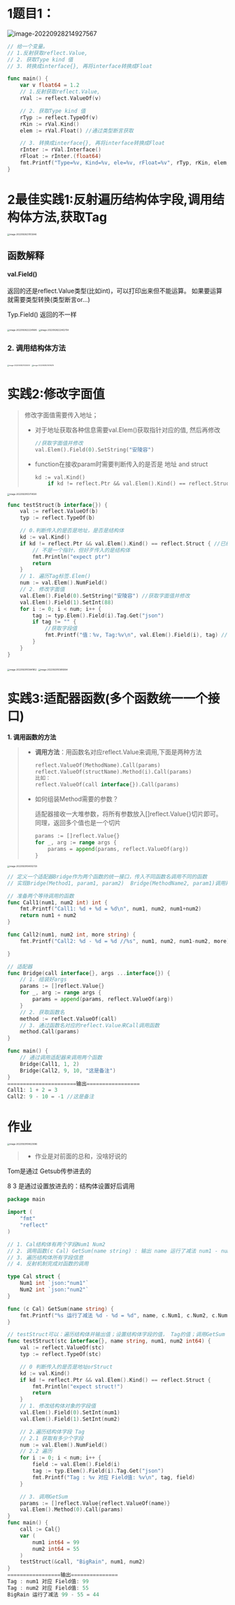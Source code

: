 

# 1题目1：

![image-20220928214927567](pic/class5课堂练习.assets/image-20220928214927567.png)

```go
// 给一个变量。
// 1.反射获取reflect.Value,
// 2. 获取Type kind 值
// 3. 转换成interface{}, 再将interface转换成Float

func main() {
	var v float64 = 1.2
	// 1.反射获取reflect.Value,
	rVal := reflect.ValueOf(v)

	// 2. 获取Type kind 值
	rTyp := reflect.TypeOf(v)
	rKin := rVal.Kind()
	elem := rVal.Float() //通过类型断言获取

	// 3. 转换成interface{}, 再将interface转换成Float
	rInter := rVal.Interface()
	rFloat := rInter.(float64)
	fmt.Printf("Type=%v, Kind=%v, ele=%v, rFloat=%v", rTyp, rKin, elem, rFloat)
}

```

# 2最佳实践1:反射遍历结构体字段,调用结构体方法,获取Tag



<img src="pic/class56课堂练习.assets/image-20220928231512646.png" alt="image-20220928231512646" style="zoom:33%;" />

## 函数解释

#### val.Field()

返回的还是reflect.Value类型(比如int)，可以打印出来但不能运算。 如果要运算就需要类型转换(类型断言or...)

Typ.Field() 返回的不一样



<img src="pic/class56课堂练习.assets/image-20220928222241685.png" alt="image-20220928222241685" style="zoom:33%;" />



<img src="pic/class56课堂练习.assets/image-20220928222402704.png" alt="image-20220928222402704" style="zoom:33%;" />

### 2. 调用结构体方法



<img src="pic/class56课堂练习.assets/image-20220928231035309.png" alt="image-20220928231035309" style="zoom:25%;" />



<img src="pic/class56课堂练习.assets/image-20220928231419476.png" alt="image-20220928231419476" style="zoom:25%;" />

# 实践2:修改字面值

> 修改字面值需要传入地址；
>
> - 对于地址获取各种信息需要val.Elem()获取指针对应的值, 然后再修改
>
>   ```go
>   //获取字面值并修改
>   val.Elem().Field(0).SetString("安陵容") 
>   ```
>
> 
>
> - function在接收param时需要判断传入的是否是 地址 and struct
>
>   ```go
>   kd := val.Kind()
>   	if kd != reflect.Ptr && val.Elem().Kind() == reflect.Struct { 
>   ```

<img src="pic/class56课堂练习.assets/image-20220929103714590.png" alt="image-20220929103714590" style="zoom:33%;" />

```go
func testStruct(b interface{}) {
	val := reflect.ValueOf(b)
	typ := reflect.TypeOf(b)

	// 0.判断传入的是否是地址，是否是结构体
	kd := val.Kind()
	if kd != reflect.Ptr && val.Elem().Kind() == reflect.Struct { //已经是指针的情况下，获取kind
		// 不是一个指针，但好歹传入的是结构体
		fmt.Println("expect ptr")
		return
	}
	// 1. 遍历Tag标签.Elem()
	num := val.Elem().NumField()
	// 2. 修改字面值
	val.Elem().Field(0).SetString("安陵容") //获取字面值并修改
	val.Elem().Field(1).SetInt(88)
	for i := 0; i < num; i++ {
		tag := typ.Elem().Field(i).Tag.Get("json")
		if tag != "" {
			//获取字段值
			fmt.Printf("值：%v, Tag:%v\n", val.Elem().Field(i), tag) //值：安陵容, Tag:your name is
		}
	}
}
```



<img src="pic/class56课堂练习.assets/image-20220929103841852.png" alt="image-20220929103841852" style="zoom:33%;" />





<img src="pic/class56课堂练习.assets/image-20220929103816994.png" alt="image-20220929103816994" style="zoom:33%;" />



# 实践3:适配器函数(多个函数统一一个接口)



**1. 调用函数的方法**

> - **调用方法**：用函数名对应reflect.Value来调用,下面是两种方法
>
>   ```go
>   reflect.ValueOf(MethodName).Call(params)
>   reflect.ValueOf(structName).Method(i).Call(params)
>   比如：
>   reflect.ValueOf(call interface{}).Call(params)
>   ```
>
> - 如何组装Method需要的参数？
>
>   适配器接收一大堆参数，将所有参数放入[]reflect.Value{}切片即可。 同理，返回多个值也是一个切片
>
>   ```go
>   params := []reflect.Value{}
>   for _, arg := range args {
>       params = append(params, reflect.ValueOf(arg))
>   }
>   ```
>
>   



<img src="pic/class56课堂练习.assets/image-20220929104002729.png" alt="image-20220929104002729" style="zoom: 33%;" />



```go
// 定义一个适配器Bridge作为两个函数的统一接口，传入不同函数名调用不同的函数
// 实现Bridge(Method1, param1, param2)  Bridge(MethodName2, param1)调用两个不同函数

// 准备两个等待调用的函数
func Call1(num1, num2 int) int {
	fmt.Printf("Call1: %d + %d = %d\n", num1, num2, num1+num2)
	return num1 + num2
}

func Call2(num1, num2 int, more string) {
	fmt.Printf("Call2: %d - %d = %d //%s", num1, num2, num1-num2, more)

}

// 适配器
func Bridge(call interface{}, args ...interface{}) {
	// 1. 组装好args
	params := []reflect.Value{}
	for _, arg := range args {
		params = append(params, reflect.ValueOf(arg))
	}
	// 2. 获取函数名
	method := reflect.ValueOf(call)
	// 3. 通过函数名对应的reflect.Value来Call调用函数
	method.Call(params)
}

func main() {
	// 通过调用适配器来调用两个函数
	Bridge(Call1, 1, 2)
	Bridge(Call2, 9, 10, "这是备注")
}
======================输出=================
Call1: 1 + 2 = 3
Call2: 9 - 10 = -1 //这是备注
```





# 作业

<img src="pic/class56课堂练习.assets/image-20220929104623086.png" alt="image-20220929104623086" style="zoom:33%;" />

> - 作业是对前面的总和，没啥好说的

Tom是通过 Getsub传参进去的

8 3 是通过设置放进去的：结构体设置好后调用





```go
package main

import (
	"fmt"
	"reflect"
)

// 1. Cal结构体有两个字段Num1 Num2
// 2. 调用函数(c Cal) GetSum(name string) : 输出 name 运行了减法 num1 - num2 = num
// 3. 遍历结构体所有字段信息
// 4. 反射机制完成对函数的调用

type Cal struct {
	Num1 int `json:"num1"`
	Num2 int `json:"num2"`
}

func (c Cal) GetSum(name string) {
	fmt.Printf("%s 运行了减法 %d - %d = %d", name, c.Num1, c.Num2, c.Num1-c.Num2)
}

// testStruct可以：遍历结构体并输出值；设置结构体字段的值， Tag的值；调用GetSum
func testStruct(stc interface{}, name string, num1, num2 int64) {
	val := reflect.ValueOf(stc)
	typ := reflect.TypeOf(stc)

	// 0 判断传入的是否是地址orStruct
	kd := val.Kind()
	if kd != reflect.Ptr && val.Elem().Kind() == reflect.Struct {
		fmt.Println("expect struct!")
		return
	}
	// 1. 修改结构体对象的字段值
	val.Elem().Field(0).SetInt(num1)
	val.Elem().Field(1).SetInt(num2)

	// 2.遍历结构体字段 Tag
	// 2.1 获取有多少个字段
	num := val.Elem().NumField()
	// 2.2 遍历
	for i := 0; i < num; i++ {
		field := val.Elem().Field(i)
		tag := typ.Elem().Field(i).Tag.Get("json")
		fmt.Printf("Tag : %v 对应 Field值: %v\n", tag, field)
	}

	// 3. 调用GetSum
	params := []reflect.Value{reflect.ValueOf(name)}
	val.Elem().Method(0).Call(params)
}
func main() {
	call := Cal{}
	var (
		num1 int64 = 99
		num2 int64 = 55
	)
	testStruct(&call, "BigRain", num1, num2)
}
=================输出===============
Tag : num1 对应 Field值: 99
Tag : num2 对应 Field值: 55
BigRain 运行了减法 99 - 55 = 44
```

